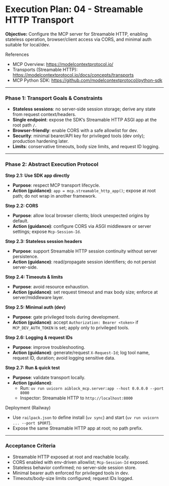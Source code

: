 # Execution Plan: 04 - Streamable HTTP Transport

**Objective:** Configure the MCP server for Streamable HTTP, enabling stateless operation, browser/client access via CORS, and minimal auth suitable for local/dev.

References
- MCP Overview: https://modelcontextprotocol.io/
- Transports (Streamable HTTP): https://modelcontextprotocol.io/docs/concepts/transports
- MCP Python SDK: https://github.com/modelcontextprotocol/python-sdk

---

### Phase 1: Transport Goals & Constraints
- **Stateless sessions**: no server-side session storage; derive any state from request context/headers.
- **Single endpoint**: expose the SDK’s Streamable HTTP ASGI app at the root path `/`.
- **Browser-friendly**: enable CORS with a safe allowlist for dev.
- **Security**: minimal bearer/API key for privileged tools (dev only); production hardening later.
- **Limits**: conservative timeouts, body size limits, and request ID logging.

---

### Phase 2: Abstract Execution Protocol

**Step 2.1: Use SDK app directly**
- **Purpose**: respect MCP transport lifecycle.
- **Action (guidance)**: `app = mcp.streamable_http_app()`; expose at root path; do not wrap in another framework.

**Step 2.2: CORS**
- **Purpose**: allow local browser clients; block unexpected origins by default.
- **Action (guidance)**: configure CORS via ASGI middleware or server settings; expose `Mcp-Session-Id`.

**Step 2.3: Stateless session headers**
- **Purpose**: support Streamable HTTP session continuity without server persistence.
- **Action (guidance)**: read/propagate session identifiers; do not persist server-side.

**Step 2.4: Timeouts & limits**
- **Purpose**: avoid resource exhaustion.
- **Action (guidance)**: set request timeout and max body size; enforce at server/middleware layer.

**Step 2.5: Minimal auth (dev)**
- **Purpose**: gate privileged tools during development.
- **Action (guidance)**: accept `Authorization: Bearer <token>` if `MCP_DEV_AUTH_TOKEN` is set; apply only to privileged tools.

**Step 2.6: Logging & request IDs**
- **Purpose**: improve troubleshooting.
- **Action (guidance)**: generate/request `X-Request-Id`; log tool name, request ID, duration; avoid logging sensitive data.

**Step 2.7: Run & quick test**
- **Purpose**: validate transport locally.
- **Action (guidance)**:
  - Run: `uv run uvicorn aiblock_mcp.server:app --host 0.0.0.0 --port 8000`
  - Inspector: Streamable HTTP to `http://localhost:8000`

Deployment (Railway)
- Use `railpack.json` to define install (`uv sync`) and start (`uv run uvicorn ... --port $PORT`).
- Expose the same Streamable HTTP app at root; no path prefix.

---

### Acceptance Criteria
- Streamable HTTP exposed at root and reachable locally.
- CORS enabled with env-driven allowlist; `Mcp-Session-Id` exposed.
- Stateless behavior confirmed; no server-side session store.
- Minimal bearer auth enforced for privileged tools in dev.
- Timeouts/body-size limits configured; request IDs logged.
